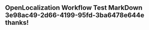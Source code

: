 <properties
ms.topic="hero-topic"
ms.test1="hero-topic"
ms.test2="test"/>

## OpenLocalization Workflow Test MarkDown 3e98ac49-2d66-4199-95fd-3ba6478e644e thanks!
<!--HONumber=Mar16_HO2-->
